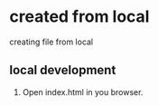 # created from local

creating file from local

## local development

1. Open index.html in you browser.